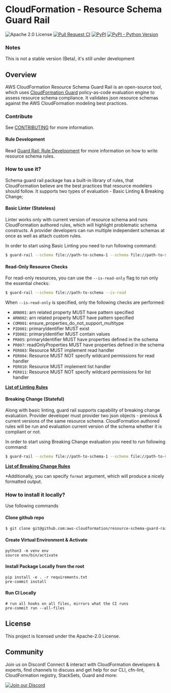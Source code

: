 # CloudFormation - Resource Schema Guard Rail
![Apache 2.0 License](https://img.shields.io/github/license/aws-cloudformation/resource-schema-guard-rail)
[![Pull Request CI](https://github.com/aws-cloudformation/resource-schema-guard-rail/actions/workflows/pr-ci.yml/badge.svg?branch=main)](https://github.com/aws-cloudformation/resource-schema-guard-rail/actions/workflows/pr-ci.yml)
[![PyPI](https://img.shields.io/pypi/v/resource-schema-guard-rail?label=pypi)](https://badge.fury.io/py/resource-schema-guard-rail)
[![PyPI - Python Version](https://img.shields.io/pypi/pyversions/resource-schema-guard-rail?label=python)](https://pypi.org/project/resource-schema-guard-rail/)

### Notes
This is not a stable version (Beta), it's still under development

## Overview
AWS CloudFormation Resource Schema Guard Rail is an open-source tool, which uses [CloudFormation Guard](https://github.com/aws-cloudformation/cloudformation-guard/) policy-as-code evaluation engine to assess resource schema compliance. It validates json resource schemas against the AWS CloudFormation modeling best practices.

### Contribute
See [CONTRIBUTING](CONTRIBUTING.md#security-issue-notifications) for more information.
#### Rule Development
Read [Guard Rail: Rule Development](docs/RULE_DEVELOPMENT.md) for more information on how to write resource schema rules.

### How to use it?
Schema guard rail package has a built-in library of rules, that CloudFormation believe are the best practices that resource modelers should follow. It supports two types of evaluation - Basic Linting & Breaking Change;

#### Basic Linter (Stateless)
Linter works only with current version of resource schema and runs CloudFormation authored rules, which will highlight problematic schema constructs. A provider developers can run multiple independent schemas at once as well as attach custom rules.

In order to start using Basic Linting you need to run following command:
```bash
$ guard-rail --schema file://path-to-schema-1 --schema file://path-to-schema-2 --rule file://path-to-custom-ruleset1 --rule file://path-to-custom-ruleset2
```

#### Read-Only Resource Checks
For read-only resources, you can use the `--is-read-only` flag to run only the essential checks:
```bash
$ guard-rail --schema file://path-to-schema --is-read
```

When `--is-read-only` is specified, only the following checks are performed:
- `ARN001`: arn related property MUST have pattern specified
- `ARN002`: arn related property MUST have pattern specified
- `COM001`: ensure_properties_do_not_support_multitype
- `PID001`: primaryIdentifier MUST exist
- `PID002`: primaryIdentifier MUST contain values
- `PR005`: primaryIdentifier MUST have properties defined in the schema
- `PR007`: readOnlyProperties MUST have properties defined in the schema
- `PER003`: Resource MUST implement read handler
- `PER004`: Resource MUST NOT specify wildcard permissions for read handler
- `PER010`: Resource MUST implement list handler
- `PER011`: Resource MUST NOT specify wildcard permissions for list handler

**[List of Linting Rules](docs/BASIC_LINTING.md)**

#### Breaking Change (Stateful)
Along with basic linting, guard rail supports capability of breaking change evaluation. Provider developer must provider two json objects - previous & current versions of the same resource schema. CloudFormation authored rules will be run and evaluation current version of the schema whether it is compliant or not.

In order to start using Breaking Change evaluation you need to run following command:
```bash
$ guard-rail --schema file://path-to-schema-1 --schema file://path-to-schema-2 --rule ... --stateful
```

**[List of Breaking Change Rules](docs/BREAKING_CHANGE.md)**


*Additionally, you can specify `format` argument, which will produce a nicely formatted output.

### How to install it locally?

Use following commands

#### Clone github repo
```bash
$ git clone git@github.com:aws-cloudformation/resource-schema-guard-rail.git
```
#### Create Virtual Environment & Activate
```
python3 -m venv env
source env/bin/activate
```

#### Install Package Locally from the root

```
pip install -e . -r requirements.txt
pre-commit install
```

#### Run CI Locally

```
# run all hooks on all files, mirrors what the CI runs
pre-commit run --all-files
```

## License

This project is licensed under the Apache-2.0 License.

## Community

Join us on Discord! Connect & interact with CloudFormation developers &
experts, find channels to discuss and get help for our CLI, cfn-lint, CloudFormation registry, StackSets,
Guard and more:

[![Join our Discord](https://discordapp.com/api/guilds/981586120448020580/widget.png?style=banner3)](https://discord.gg/9zpd7TTRwq)
